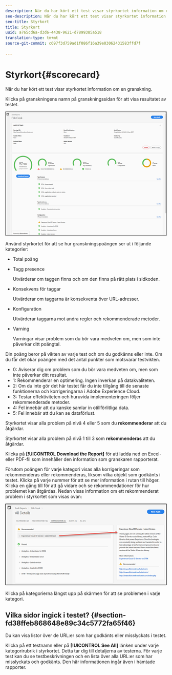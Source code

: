 ```yaml
---
description: När du har kört ett test visar styrkortet information om en granskning.
seo-description: När du har kört ett test visar styrkortet information om en granskning.
seo-title: Styrkort
title: Styrkort
uuid: a765cd6a-d3d6-4438-9621-d7899385a518
translation-type: tm+mt
source-git-commit: c697f3d759ad1f086f16a39e03062431583ffd7f

---
```



# Styrkort{#scorecard}

När du har kört ett test visar styrkortet information om en granskning.

Klicka på granskningens namn på granskningssidan för att visa resultatet av testet.

![](assets/report.png)

Använd styrkortet för att se hur granskningspoängen ser ut i följande kategorier:

* Total poäng
* Tagg presence

   Utvärderar om taggen finns och om den finns på rätt plats i sidkoden.
* Konsekvens för taggar

   Utvärderar om taggarna är konsekventa över URL-adresser.
* Konfiguration

   Utvärderar taggarna mot andra regler och rekommenderade metoder.
* Varning

   Varningar visar problem som du bör vara medveten om, men som inte påverkar ditt poängtal.

Din poäng beror på vikten av varje test och om du godkänns eller inte. Om du får det ökar poängen med det antal punkter som motsvarar testvikten.

* 0: Aviserar dig om problem som du bör vara medveten om, men som inte påverkar ditt resultat.
* 1: Rekommenderar en optimering. Ingen inverkan på datakvaliteten.
* 2: Om du inte gör det här testet får du inte tillgång till de senaste funktionerna och korrigeringarna i Adobe Experience Cloud.
* 3: Testar effektiviteten och huruvida implementeringen följer rekommenderade metoder.
* 4: Fel innebär att du kanske samlar in otillförlitliga data.
* 5: Fel innebär att du kan se dataförlust.

Styrkortet visar alla problem på nivå 4 eller 5 som du **rekommenderar** att du åtgärdar.

Styrkortet visar alla problem på nivå 1 till 3 som **rekommenderas** att du åtgärdar.

Klicka på **[!UICONTROL Download the Report]** för att ladda ned en Excel- eller PDF-fil som innehåller den information som granskaren rapporterat.

Förutom poängen för varje kategori visas alla korrigeringar som rekommenderas eller rekommenderas, liksom vilka objekt som godkänts i testet. Klicka på varje nummer för att se mer information i rutan till höger. Klicka en gång till för att gå vidare och se rekommendationer för hur problemet kan åtgärdas. Nedan visas information om ett rekommenderat problem i styrkortet som visas ovan:

![](assets/report-issue-details.png)

Klicka på kategorierna längst upp på skärmen för att se problemen i varje kategori.

## Vilka sidor ingick i testet? {#section-fd38ffeb868648e89c34c5772fa65f46}

Du kan visa listor över de URL:er som har godkänts eller misslyckats i testet.

Klicka på ett testnamn eller på **[!UICONTROL See All]** länken under varje kategorirubrik i styrkortet. Detta tar dig till detaljerna av testerna. För varje test kan du se testbeskrivningen och en lista över alla URL:er som har misslyckats och godkänts. Den här informationen ingår även i hämtade rapporter.
